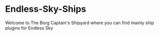 # Endless-Sky-Ships
Welcome to The Borg Captain's Shipyard where you can find mainly ship plugins for Endless Sky
